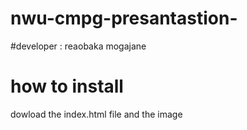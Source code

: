 # nwu-cmpg-presantastion-
#developer : reaobaka mogajane
# how to install 
dowload the index.html file and the image 
